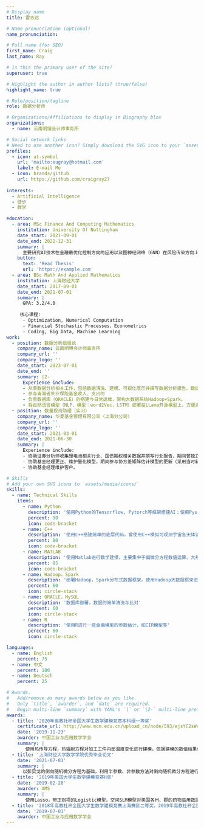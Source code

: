 ```yaml
---
# Display name
title: 雷志远

# Name pronunciation (optional)
name_pronunciation:

# Full name (for SEO)
first_name: Craig
last_name: Ray

# Is this the primary user of the site?
superuser: true

# Highlight the author in author lists? (true/false)
highlight_name: true

# Role/position/tagline
role: 数据分析师

# Organizations/Affiliations to display in Biography blox
organizations:
  - name: 云南明博会计师事务所

# Social network links
# Need to use another icon? Simply download the SVG icon to your `assets/media/icons/` folder.
profiles:
  - icon: at-symbol
    url: 'mailto:eugray@hotmail.com'
    label: E-mail Me
  - icon: brands/github
    url: https://github.com/craigray27
    
interests:
  - Artificial Intelligence
  - 徒步
  - 数学

education:
  - area: MSc Finance And Computing Mathematics
    institution: University Of Nottingham
    date_start: 2021-09-01
    date_end: 2022-12-31
    summary: |
      主要研究AI技术在金融最优化控制方向的应用以及图神经网络（GNN）在风险传染方向上的应用。在期间，与导师共同完成了图网络在银行金融拆借风险间的网络传染模型。
    button:
      text: 'Read Thesis'
      url: 'https://example.com'
  - area: BSc Math And Applied Mathematics
    institution: 上海财经大学
    date_start: 2017-09-01
    date_end: 2021-07-01
    summary: |
      GPA: 3.2/4.0
      
     核心课程:
      - Optimization, Numerical Computation
      - Financial Stochastic Processes，Econometrics
      - Coding, Big Data, Machine Learning
work:
  - position: 数据分析组组长
    company_name: 云南明博会计师事务所
    company_url: ''
    company_logo: ''
    date_start: 2023-07-01
    date_end: ''
    summary: |2-
      Experience include:
      - 从事数据分析相关工作，包括数据清洗、建模、可视化展示并撰写数据分析报告、数据入库等。
      - 参与青海省失业保险基金收入、支出的
      - 负责数据库（ORACLE）的搭建与日常运维，架构大数据系统Hadoop+Spark。
      - 将自然语言模型（NLP，模型：word2Vec，LSTM）部署在LLama开源模型上，方便进行一些日常的办公操作、数据匹配。
  - position: 数量投资助理（实习）
    company_name: 华夏基金管理有限公司（上海分公司）
    company_url: ''
    company_logo: ''
    date_start: 2021-03-01
    date_end: 2021-06-30
    summary: |
      Experience include:
      - 协助证券分析师收集锂电池相关行业、国债期权相关数据并撰写行业报告，期间曾独立完成绿色国债期权市场的调研报告。
      - 协助基金经理更正、维护量化模型，期间参与协方差矩阵估计模型的更新（采用当时新的贝叶斯估计方法）。
      - 协助基金经理维护客户。

# Skills
# Add your own SVG icons to `assets/media/icons/`
skills:
  - name: Technical Skills
    items:
      - name: Python
        description: '使用Python的Tensorflow, Pytorch等框架搭建AI；使用Pyspark进行大数据运算；利用Python爬虫进行数据爬取；使用Python进行数据清洗、数据比对、数学建模等。'
        percent: 90
        icon: code-bracket
      - name: C++
        description: '使用C++搭建简单的底层代码。曾使用C++模拟可观测宇宙各天体运行轨迹数据（基于万有引力定律导出的常微分方程，不考虑极端天体）。'
        percent: 80
        icon: code-bracket
      - name: MATLAB
        description: '使用Matlab进行数学建模，主要集中于偏微分方程数值运算、大规模稀疏矩阵相关求解'
        percent: 85
        icon: code-bracket
      - name: Hadoop，Spark
        description: '部署Hadoop，Spark分布式数据框架。使用Hadoop大数据框架进行存储，辅以Spark框架进行流运算并使用Pyspark进行机器学习。'
        percent: 60
        icon: circle-stack
      - name: ORACLE，MySQL
        description: '数据库部署，数据的简单清洗与比对'
        percent: 60
        icon: circle-stack
      - name: R
        description: '使用R进行一些金融模型的参数估计，如CIR模型等'
        percent: 60
        icon: circle-stack

languages:
  - name: English
    percent: 75
  - name: 中文
    percent: 100
  - name: Deutsch
    percent: 25

# Awards.
#   Add/remove as many awards below as you like.
#   Only `title`, `awarder`, and `date` are required.
#   Begin multi-line `summary` with YAML's `|` or `|2-` multi-line prefix and indent 2 spaces below.
awards:
  - title: '2020年高教社杯全国大学生数学建模竞赛本科组一等奖'
    certificate_url: http://www.mcm.edu.cn/upload_cn/node/593/ejsYC2sWca14e3b34ac748d4862444af0c44d1fd.pdf
    date: '2019-11-23'
    awarder: 中国工业与应用数学学会
    summary: |
       使用热传导方程，热辐射方程对加工工件内部温度变化进行建模，依据建模的数值结果绘出温度曲线，由于工件的特性，对工件在升温室、冷却室的最优时间长度进行求解，并由此来决定最优的传送带运行速度，实现数字化管控。
  - title: '上海财经大学数学学院优秀毕业论文'
    date: '2021-07-01'
    summary: |
      以彭实戈的倒向随机微分方程为基础，利用半参数、非参数方法对倒向随机微分方程进行非参数参数估计，并研究了它在蝶式期权上的数值实验效果。并研究了其在上证50指数期权价格预估上的应用。
  - title: '2019年美国大学生数学建模竞赛H奖'
    date: '2019-02-28'
    awarder: AMS
    summary: |
       使用Lasso，带正则项的Logistic模型，空间SLM模型对美国各州、郡的药物滥用数据进行建模，并分析影响药物滥用情况的特征，以及药物滥用情况在空间上的传播情况。数据量大致在70万上下。
  - title: '2018年高教社杯全国大学生数学建模竞赛上海赛区二等奖，2019年高教社杯全国大学生数学建模竞赛上海赛区三等奖'
    date: '2019-07-01'
    awarder: 中国工业与应用数学学会
---
```



